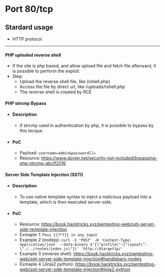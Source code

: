 # Port 80/tcp
## Stardard usage
 - HTTP protocol
<hr>

#### PHP uploaled reverse shell
  - If the site is php based, and allow upload file and fetch file afterward, it is possible to perform the exploit.
  - Step:
    - Upload the reverse shell file, like (rshell.php)
    - Access the file by direct url, like /uploads/rshell.php
    - The reverse shell is created by RCE

#### PHP strcmp Bypass
- #### Description
  - if strcmp used in authentication by php, it is possible to bypass by this tecque.
- #### PoC
  -  Payload: `username=admin&password[]=`
  - Resource: https://www.doyler.net/security-not-included/bypassing-php-strcmp-abctf2016 

#### Server Side Template Injection (SSTI)
- #### Description
  - To use native template syntax to inject a malicious payload into a template, which is then executed server-side.
- #### PoC
  - Resource: https://book.hacktricks.xyz/pentesting-web/ssti-server-side-template-injection
  - Exmaple 1: `Pass {{7*7}} in any input`
  - Example 2 (nodejs): `curl -X 'POST' -H 'Content-Type: application/json' --data-binary $'{\"profile\":{"layout\": \"./../routes/index.js\"}}' 'http://$targetip/'`
  - Example 3 (reverse shell): https://book.hacktricks.xyz/pentesting-web/ssti-server-side-template-injection#handlebars-nodejs
  - Exmaple 4 (Jinja2 python): https://book.hacktricks.xyz/pentesting-web/ssti-server-side-template-injection#jinja2-python
